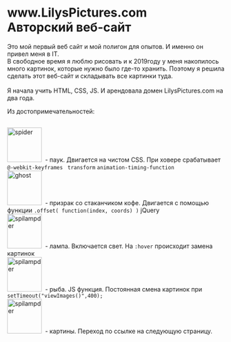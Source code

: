 <h1> www.LilysPictures.com </br> Авторский веб-сайт </h1>

<p> Это мой первый веб сайт и мой полигон для опытов. И именно он привел меня в IT. </br>
В свободное время я люблю рисовать и к 2019году у меня накопилось много картинок, которые нужно было где-то хранить. 
Поэтому я решила сделать этот веб-сайт и складывать все картинки туда.</br></br>
Я начала учить HTML, CSS, JS. И арендовала домен LilysPictures.com на два года.

</p>

Из достопримечательностей:
<h2></h2>
<div >
<img src="https://user-images.githubusercontent.com/87022711/180660636-e2b6fd4c-95c1-4a85-b1d9-142478fba2b0.png" title="spider" alt="spider" width="80" />&nbsp;
 - паук. Двигается на чистом CSS. При ховере срабатывает <code> @-webkit-keyframes </code> <code>transform</code> <code>animation-timing-function</code>
</div>

<div>
<img src="https://user-images.githubusercontent.com/87022711/180661128-9f11e67d-2704-4c1a-8f5f-7f49483aded0.png" title="ghost" alt="ghost" width="80" />&nbsp;
- призрак со стаканчиком кофе. Двигается с помощью функции <code>.offset( function(index, coords) )</code> jQuery
</div>

<div>
<img src="https://user-images.githubusercontent.com/87022711/180661348-602afe31-96a5-4416-8bf5-32b946ee9ff6.png" title="lamp" alt="spilampder" width="80" />&nbsp;
- лампа. Включается свет. На <code>:hover</code> происходит замена картинок
</div>

<div>
<img src="https://user-images.githubusercontent.com/87022711/180661477-c6e584db-133d-4aa7-a236-71bd1f5a0040.PNG" title="lamp" alt="spilampder" width="80" />&nbsp;
- рыба. JS функция. Постоянная смена картинок при <code>setTimeout("viewImages()",400);</code>
</div>

<div>
<img src="https://user-images.githubusercontent.com/87022711/180661590-b05d39a3-feca-408d-a0e8-e4e95aa46db5.png" title="lamp" alt="spilampder" width="80" />&nbsp;
- картины. Переход по ссылке на следующую страницу.
</div>
